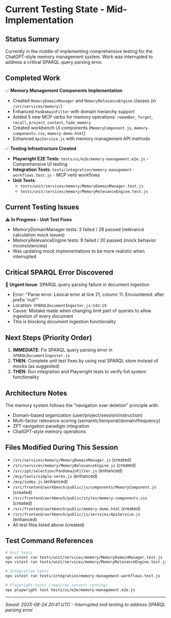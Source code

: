 # Current Testing State - Mid-Implementation

## Status Summary
Currently in the middle of implementing comprehensive testing for the ChatGPT-style memory management system. Work was interrupted to address a critical SPARQL query parsing error.

## Completed Work
✅ **Memory Management Components Implementation**
- Created `MemoryDomainManager` and `MemoryRelevanceEngine` classes (in `/src/services/memory/`)
- Enhanced `PanDomainFilter` with domain hierarchy support
- Added 5 new MCP verbs for memory operations: `remember`, `forget`, `recall`, `project_context`, `fade_memory`
- Created workbench UI components (`MemoryComponent.js`, `memory-components.css`, `memory-demo.html`)
- Enhanced `ApiService.js` with memory management API methods

✅ **Testing Infrastructure Created**
- **Playwright E2E Tests**: `tests/ui/e2e/memory-management.e2e.js` - Comprehensive UI testing
- **Integration Tests**: `tests/integration/memory-management-workflows.test.js` - MCP verb workflows
- **Unit Tests**: 
  - `tests/unit/services/memory/MemoryDomainManager.test.js`
  - `tests/unit/services/memory/MemoryRelevanceEngine.test.js`

## Current Testing Issues
⚠️ **In Progress - Unit Test Fixes**
- MemoryDomainManager tests: 3 failed / 28 passed (relevance calculation mock issues)
- MemoryRelevanceEngine tests: 9 failed / 20 passed (mock behavior inconsistencies)
- Was updating mock implementations to be more realistic when interrupted

## Critical SPARQL Error Discovered
🚨 **Urgent Issue**: SPARQL query parsing failure in document ingestion
- Error: "Parse error: Lexical error at line 21, column 11. Encountered: <EOF> after prefix 'null'"
- Location: `SPARQLDocumentIngester.js:142:19`
- Cause: Mistake made when changing limit part of queries to allow ingestion of every document
- This is blocking document ingestion functionality

## Next Steps (Priority Order)
1. **IMMEDIATE**: Fix SPARQL query parsing error in `SPARQLDocumentIngester.js`
2. **THEN**: Complete unit test fixes by using real SPARQL store instead of mocks (as suggested)
3. **THEN**: Run integration and Playwright tests to verify full system functionality

## Architecture Notes
The memory system follows the "navigation over deletion" principle with:
- Domain-based organization (user/project/session/instruction)
- Multi-factor relevance scoring (semantic/temporal/domain/frequency)
- ZPT navigation paradigm integration
- ChatGPT-style memory operations

## Files Modified During This Session
- `/src/services/memory/MemoryDomainManager.js` (created)
- `/src/services/memory/MemoryRelevanceEngine.js` (created)
- `/src/zpt/selection/PanDomainFilter.js` (enhanced)
- `/mcp/tools/simple-verbs.js` (enhanced)
- `/mcp/index.js` (enhanced)
- `/src/frontend/workbench/public/js/components/MemoryComponent.js` (created)
- `/src/frontend/workbench/public/styles/memory-components.css` (created)
- `/src/frontend/workbench/public/memory-demo.html` (created)
- `/src/frontend/workbench/public/js/services/ApiService.js` (enhanced)
- All test files listed above (created)

## Test Command References
```bash
# Unit tests
npx vitest run tests/unit/services/memory/MemoryDomainManager.test.js
npx vitest run tests/unit/services/memory/MemoryRelevanceEngine.test.js

# Integration tests  
npx vitest run tests/integration/memory-management-workflows.test.js

# Playwright tests (requires servers running)
npx playwright test tests/ui/e2e/memory-management.e2e.js
```

---
*Saved: 2025-08-24 20:41 UTC - Interrupted mid-testing to address SPARQL parsing error*